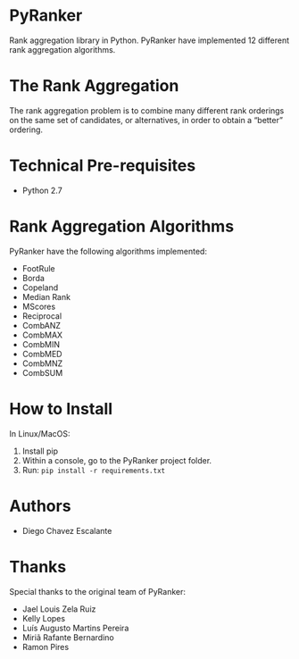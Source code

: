 # PyRanker
Rank aggregation library in Python. PyRanker have implemented 12 different rank aggregation algorithms.

# The Rank Aggregation
The rank aggregation problem is to combine many different rank orderings on the same set of candidates, or alternatives, in order to obtain a “better” ordering. 

# Technical Pre-requisites
- Python 2.7

# Rank Aggregation Algorithms
PyRanker have the following algorithms implemented:
- FootRule
- Borda
- Copeland
- Median Rank
- MScores
- Reciprocal
- CombANZ
- CombMAX
- CombMIN
- CombMED
- CombMNZ
- CombSUM

# How to Install
In Linux/MacOS:
1. Install pip
2. Within a console, go to the PyRanker project folder.
3. Run: `pip install -r requirements.txt`

# Authors
- Diego Chavez Escalante

# Thanks
Special thanks to the original team of PyRanker:
- Jael Louis Zela Ruiz
- Kelly Lopes
- Luís Augusto Martins Pereira
- Miriã Rafante Bernardino
- Ramon Pires
